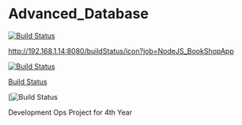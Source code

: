 # Advanced_Database

[![Build Status](http://192.168.1.14:8080/buildStatus/icon?job=NodeJS_BookShopApp)](http://192.168.1.14:8080/job/NodeJS_BookShopApp/)

http://192.168.1.14:8080/buildStatus/icon?job=NodeJS_BookShopApp


[![Build Status](http://192.168.1.14:8080/job/NodeJS_BookShopApp/badge/icon?style=plastic&subject=Custom%20Subject&status=Any%20State&color=darkturquoise)](http://192.168.1.14:8080/job/NodeJS_BookShopApp/)

[Build Status](http://192.168.1.14:8080/job/NodeJS_BookShopApp/badge/icon "http://192.168.1.14:8080/job/NodeJS_BookShopApp/")


[![Build Status](http://192.168.1.14:8080/buildStatus/icon?job=NodeJS_BookShopApp]("http://192.168.1.14:8080/job/NodeJS_BookShopApp/"))

Development Ops Project for 4th Year
